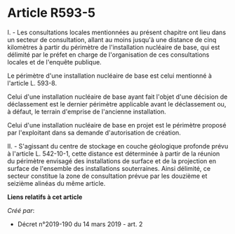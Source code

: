 # Article R593-5

I. - Les consultations locales mentionnées au présent chapitre ont lieu dans un secteur de consultation, allant au moins
jusqu'à une distance de cinq kilomètres à partir du périmètre de l'installation nucléaire de base, qui est délimité par le
préfet en charge de l'organisation de ces consultations locales et de l'enquête publique.

Le périmètre d'une installation nucléaire de base est celui mentionné à l'article L. 593-8.

Celui d'une installation nucléaire de base ayant fait l'objet d'une décision de déclassement est le dernier périmètre
applicable avant le déclassement ou, à défaut, le terrain d'emprise de l'ancienne installation.

Celui d'une installation nucléaire de base en projet est le périmètre proposé par l'exploitant dans sa demande d'autorisation
de création.

II. - S'agissant du centre de stockage en couche géologique profonde prévu à l'article L. 542-10-1, cette distance est
déterminée à partir de la réunion du périmètre envisagé des installations de surface et de la projection en surface de
l'ensemble des installations souterraines. Ainsi délimité, ce secteur constitue la zone de consultation prévue par les
douzième et seizième alinéas du même article.

**Liens relatifs à cet article**

_Créé par_:

  - Décret n°2019-190 du 14 mars 2019 - art. 2
